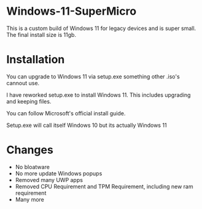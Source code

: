 # Windows-11-SuperMicro
This is a custom build of Windows 11 for legacy devices and is super small. The final install size is 11gb. 

# Installation

You can upgrade to Windows 11 via setup.exe something other .iso's cannout use.

I have reworked setup.exe to install Windows 11. This includes upgrading and keeping files.

You can follow Microsoft's official install guide.

Setup.exe will call itself Windows 10 but its actually Windows 11

# Changes

* No bloatware
* No more update Windows popups
* Removed many UWP apps
* Removed CPU Requirement and TPM Requirement, including new ram requirement
* Many more
